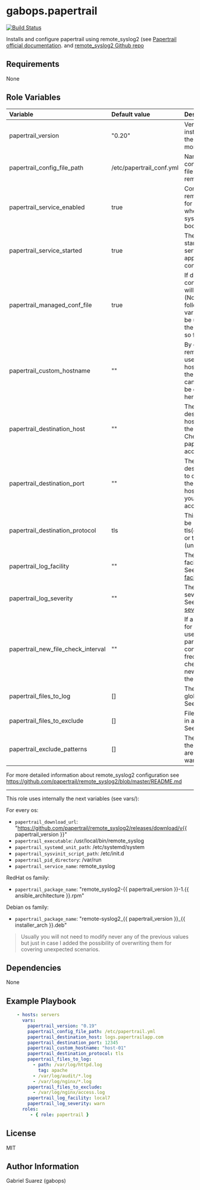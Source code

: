 gabops.papertrail
=================
[![Build Status](https://travis-ci.org/gabops/ansible-role-papertrail.svg?branch=master)](https://travis-ci.org/gabops/ansible-role-papertrail)

Installs and configure papertrail using remote_syslog2 (see 
[Papertrail official documentation](https://help.papertrailapp.com/kb/configuration/configuring-centralized-logging-from-text-log-files-in-unix/).
and [remote_syslog2 Github repo](https://github.com/papertrail/remote_syslog2)

Requirements
------------

None

Role Variables
--------------

| Variable                           | Default value            | Description   |
| :---                               | :---                     | :---          |
| papertrail_version                 | "0.20"                   | Version to install. 0.20 is the latest at the moment                      |
| papertrail_config_file_path        | /etc/papertrail_conf.yml | Name of the configuration file for remote_syslog                          |
| papertrail_service_enabled         | true                     | Configure remote_syslog for starting when the system is booted            |
| papertrail_service_started         | true                     | The role will start the service after applying the configuration          |
| papertrail_managed_conf_file       | true                     | If disabled, no configuration will be applied (None of the following variables will be used). Just the installation so far |
| papertrail_custom_hostname         | ""                       | By default remote_syslog2 uses the hostname of the node. This can be this can be overwritten here |
| papertrail_destination_host        | ""                       | The papertrail destination host to send the logs to. Check your papertrail account for it. |
| papertrail_destination_port        | ""                       | The papertrail destination port to connect to the destination host. Check your papertrail account for it.              |
| papertrail_destination_protocol    | tls                      | This value can be tls(encrypted) or tcp (unencrypted)              |
| papertrail_log_facility            | ""                       | The syslog facility to use. See [syslog facility](https://en.wikipedia.org/wiki/Syslog#Facility) |
| papertrail_log_severity            | ""                       | The syslog severity to use. See  [syslog severity](https://en.wikipedia.org/wiki/Syslog#Severity_level) |
| papertrail_new_file_check_interval | ""                       | If a glob pattern for logs files is used this parameter controls the frecuency of checking for new log files in the directory |
| papertrail_files_to_log            | []                       | The file or globs to read. See examples. |
| papertrail_files_to_exclude        | []                       | Files to exclude in a directory. See examples |
| papertrail_exclude_patterns        | []                       | The pattern in the log file you are reading you want to ignore. |

For more detailed information about remote_syslog2 configuration see https://github.com/papertrail/remote_syslog2/blob/master/README.md

---
This role uses internally the next variables (see vars/):

For every os:
- `papertrail_download_url`: "https://github.com/papertrail/remote_syslog2/releases/download/v{{ papertrail_version }}"
- `papertrail_executable`: /usr/local/bin/remote_syslog
- `papertrail_systemd_unit_path`: /etc/systemd/system
- `papertrail_sysvinit_script_path`: /etc/init.d
- `papertrail_pid_directory`: /var/run
- `papertrail_service_name`: remote_syslog

RedHat os family:
- `papertrail_package_name`: "remote_syslog2-{{ papertrail_version }}-1.{{ ansible_architecture }}.rpm"

Debian os family:
- `papertrail_package_name`: "remote-syslog2_{{ papertrail_version }}_{{ installer_arch }}.deb"

> Usually you will not need to modify never any of the previous values but just in case I added the possibility of overwriting them for covering unexpected scenarios.


Dependencies
------------

None

Example Playbook
----------------

```yaml
    - hosts: servers
      vars:
        papertrail_version: "0.19"
        papertrail_config_file_path: /etc/papertrail.yml
        papertrail_destination_host: logs.papertrailapp.com
        papertrail_destination_port: 12345
        papertrail_custom_hostname: "host-01"
        papertrail_destination_protocol: tls
        papertrail_files_to_log:
          - path: /var/log/httpd.log
            tag: apache
          - /var/log/audit/*.log
          - /var/log/nginx/*.log
        papertrail_files_to_exclude:
          - /var/log/nginx/access.log
        papertrail_log_facility: local7
        papertrail_log_severity: warn
      roles:
         - { role: papertrail }
```

License
-------

MIT

Author Information
------------------

Gabriel Suarez (gabops)
